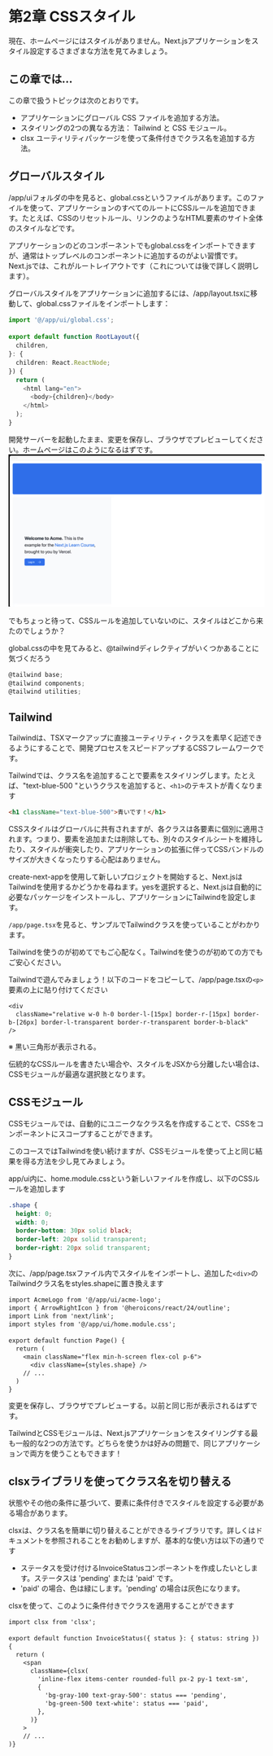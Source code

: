 # 第2章 CSSスタイル
現在、ホームページにはスタイルがありません。Next.jsアプリケーションをスタイル設定するさまざまな方法を見てみましょう。

## この章では...

この章で扱うトピックは次のとおりです。
* アプリケーションにグローバル CSS ファイルを追加する方法。
* スタイリングの2つの異なる方法： Tailwind と CSS モジュール。
* clsx ユーティリティパッケージを使って条件付きでクラス名を追加する方法。

## グローバルスタイル
/app/uiフォルダの中を見ると、global.cssというファイルがあります。このファイルを使って、アプリケーションのすべてのルートにCSSルールを追加できます。たとえば、CSSのリセットルール、リンクのようなHTML要素のサイト全体のスタイルなどです。

アプリケーションのどのコンポーネントでもglobal.cssをインポートできますが、通常はトップレベルのコンポーネントに追加するのがよい習慣です。Next.jsでは、これがルートレイアウトです（これについては後で詳しく説明します）。

グローバルスタイルをアプリケーションに追加するには、/app/layout.tsxに移動して、global.cssファイルをインポートします：

```typescript
import '@/app/ui/global.css';

export default function RootLayout({
  children,
}: {
  children: React.ReactNode;
}) {
  return (
    <html lang="en">
      <body>{children}</body>
    </html>
  );
}
```
開発サーバーを起動したまま、変更を保存し、ブラウザでプレビューしてください。ホームページはこのようになるはずです。
![プレビュー](./images/image1.png)

でもちょっと待って、CSSルールを追加していないのに、スタイルはどこから来たのでしょうか？

global.cssの中を見てみると、@tailwindディレクティブがいくつかあることに気づくだろう

```typescript
@tailwind base;
@tailwind components;
@tailwind utilities;
```

## Tailwind
Tailwindは、TSXマークアップに直接ユーティリティ・クラスを素早く記述できるようにすることで、開発プロセスをスピードアップするCSSフレームワークです。

Tailwindでは、クラス名を追加することで要素をスタイリングします。たとえば、"text-blue-500 "というクラスを追加すると、`<h1>`のテキストが青くなります
```html
<h1 className="text-blue-500">青いです！</h1>
```
CSSスタイルはグローバルに共有されますが、各クラスは各要素に個別に適用されます。つまり、要素を追加または削除しても、別々のスタイルシートを維持したり、スタイルが衝突したり、アプリケーションの拡張に伴ってCSSバンドルのサイズが大きくなったりする心配はありません。

create-next-appを使用して新しいプロジェクトを開始すると、Next.jsはTailwindを使用するかどうかを尋ねます。yesを選択すると、Next.jsは自動的に必要なパッケージをインストールし、アプリケーションにTailwindを設定します。

`/app/page.tsx`を見ると、サンプルでTailwindクラスを使っていることがわかります。

Tailwindを使うのが初めてでもご心配なく。Tailwindを使うのが初めての方でもご安心ください。

Tailwindで遊んでみましょう！以下のコードをコピーして、/app/page.tsxの`<p>`要素の上に貼り付けてください

```tsx
<div
  className="relative w-0 h-0 border-l-[15px] border-r-[15px] border-b-[26px] border-l-transparent border-r-transparent border-b-black"
/>
```
※ 黒い三角形が表示される。

伝統的なCSSルールを書きたい場合や、スタイルをJSXから分離したい場合は、CSSモジュールが最適な選択肢となります。

## CSSモジュール
CSSモジュールでは、自動的にユニークなクラス名を作成することで、CSSをコンポーネントにスコープすることができます。

このコースではTailwindを使い続けますが、CSSモジュールを使って上と同じ結果を得る方法を少し見てみましょう。

app/ui内に、home.module.cssという新しいファイルを作成し、以下のCSSルールを追加します


```css
.shape {
  height: 0;
  width: 0;
  border-bottom: 30px solid black;
  border-left: 20px solid transparent;
  border-right: 20px solid transparent;
}
```

次に、/app/page.tsxファイル内でスタイルをインポートし、追加した`<div>`のTailwindクラス名をstyles.shapeに置き換えます

```tsx
import AcmeLogo from '@/app/ui/acme-logo';
import { ArrowRightIcon } from '@heroicons/react/24/outline';
import Link from 'next/link';
import styles from '@/app/ui/home.module.css';

export default function Page() {
  return (
    <main className="flex min-h-screen flex-col p-6">
      <div className={styles.shape} />
    // ...
  )
}
```


変更を保存し、ブラウザでプレビューする。以前と同じ形が表示されるはずです。

TailwindとCSSモジュールは、Next.jsアプリケーションをスタイリングする最も一般的な2つの方法です。どちらを使うかは好みの問題で、同じアプリケーションで両方を使うこともできます！

## clsxライブラリを使ってクラス名を切り替える
状態やその他の条件に基づいて、要素に条件付きでスタイルを設定する必要がある場合があります。

clsxは、クラス名を簡単に切り替えることができるライブラリです。詳しくはドキュメントを参照されることをお勧めしますが、基本的な使い方は以下の通りです

* ステータスを受け付けるInvoiceStatusコンポーネントを作成したいとします。ステータスは 'pending' または 'paid' です。
* 'paid' の場合、色は緑にします。'pending' の場合は灰色になります。

clsxを使って、このように条件付きでクラスを適用することができます
```tsx
import clsx from 'clsx';

export default function InvoiceStatus({ status }: { status: string }) {
  return (
    <span
      className={clsx(
        'inline-flex items-center rounded-full px-2 py-1 text-sm',
        {
          'bg-gray-100 text-gray-500': status === 'pending',
          'bg-green-500 text-white': status === 'paid',
        },
      )}
    >
    // ...
)}
```